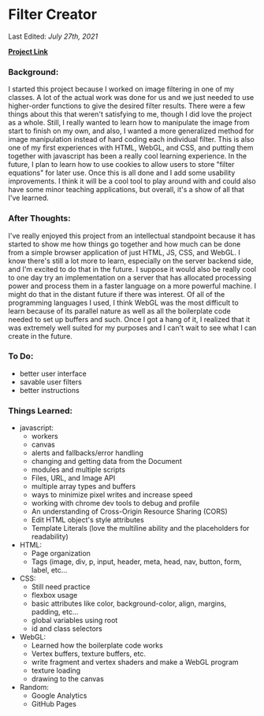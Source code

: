 # Filter Creator

Last Edited: *July 27th, 2021*

[**Project Link**](https://newviewgames.github.io/filterCreatorMinimized/)

### Background:
  I started this project because I worked on image filtering in one of my classes. A lot of the actual work was done for us and we just needed to use higher-order functions to give the desired filter results. There were a few things about this that weren't satisfying to me, though I did love the project as a whole. Still, I really wanted to learn how to manipulate the image from start to finish on my own, and also, I wanted a more generalized method for image manipulation instead of hard coding each individual filter. This is also one of my first experiences with HTML, WebGL, and CSS, and putting them together with javascript has been a really cool learning experience.
  In the future, I plan to learn how to use cookies to allow users to store "filter equations" for later use. Once this is all done and I add some usability improvements. I think it will be a cool tool to play around with and could also have some minor teaching applications, but overall, it's a show of all that I've learned.
  
### After Thoughts:
 I've really enjoyed this project from an intellectual standpoint because it has started to show me how things go together and how much can be done from a simple browser application of just HTML, JS, CSS, and WebGL. I know there's still a lot more to learn, especially on the server backend side, and I'm excited to do that in the future. I suppose it would also be really cool to one day try an implementation on a server that has allocated processing power and process them in a faster language on a more powerful machine. I might do that in the distant future if there was interest.
  Of all of the programming languages I used, I think WebGL was the most difficult to learn because of its parallel nature as well as all the boilerplate code needed to set up buffers and such. Once I got a hang of it, I realized that it was extremely well suited for my purposes and I can't wait to see what I can create in the future.
 
### To Do:
 - better user interface
 - savable user filters
 - better instructions

### Things Learned:
- javascript:
  - workers
  - canvas
  - alerts and fallbacks/error handling
  - changing and getting data from the Document
  - modules and multiple scripts
  - Files, URL, and Image API
  - multiple array types and buffers
  - ways to minimize pixel writes and increase speed
  - working with chrome dev tools to debug and profile
  - An understanding of Cross-Origin Resource Sharing (CORS)
  - Edit HTML object's style attributes
  - Template Literals (love the multiline ability and the placeholders for readability)
- HTML:
  - Page organization
  - Tags (image, div, p, input, header, meta, head, nav, button, form, label, etc...
- CSS:
  - Still need practice
  - flexbox usage
  - basic attributes like color, background-color, align, margins, padding, etc...
  - global variables using root
  - id and class selectors
- WebGL:
  - Learned how the boilerplate code works
  - Vertex buffers, texture buffers, etc.
  - write fragment and vertex shaders and make a WebGL program
  - texture loading
  - drawing to the canvas
- Random:
  - Google Analytics
  - GitHub Pages
